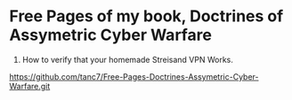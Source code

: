 # Free Pages of my book, Doctrines of Assymetric Cyber Warfare

1. How to verify that your homemade Streisand VPN Works.

https://github.com/tanc7/Free-Pages-Doctrines-Assymetric-Cyber-Warfare.git
